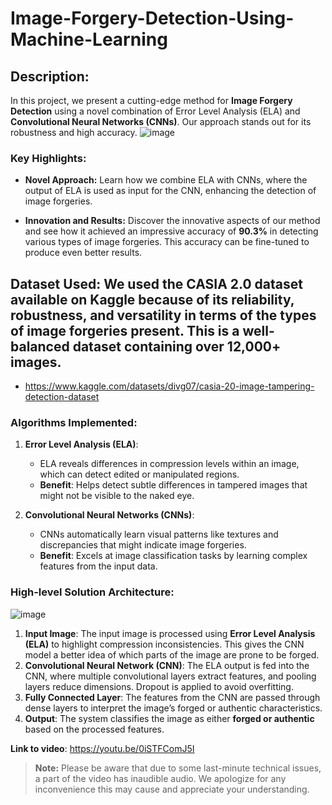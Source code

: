 # Image-Forgery-Detection-Using-Machine-Learning
## Description:

In this project, we present a cutting-edge method for **Image Forgery Detection** using a novel combination of Error Level Analysis (ELA) and **Convolutional Neural Networks (CNNs)**. Our approach stands out for its robustness and high accuracy.
![image](https://github.com/user-attachments/assets/6d67f060-4be3-4a25-8238-58b58613529e)

### Key Highlights:

- **Novel Approach:** Learn how we combine ELA with CNNs, where the output of ELA is used as input for the CNN, enhancing the detection of image forgeries.
  
- **Innovation and Results:** Discover the innovative aspects of our method and see how it achieved an impressive accuracy of **90.3%** in detecting various types of image forgeries. This accuracy can be fine-tuned to produce even better results.
  
## **Dataset Used:** We used the **CASIA 2.0** dataset available on Kaggle because of its reliability, robustness, and versatility in terms of the types of image forgeries present. This is a well-balanced dataset containing over **12,000+** images.
- https://www.kaggle.com/datasets/divg07/casia-20-image-tampering-detection-dataset

### Algorithms Implemented:

1. **Error Level Analysis (ELA)**:
   - ELA reveals differences in compression levels within an image, which can detect edited or manipulated regions.
   - **Benefit**: Helps detect subtle differences in tampered images that might not be visible to the naked eye.

2. **Convolutional Neural Networks (CNNs)**:
   - CNNs automatically learn visual patterns like textures and discrepancies that might indicate image forgeries.
   - **Benefit**: Excels at image classification tasks by learning complex features from the input data.

### High-level Solution Architecture:

![image](https://github.com/user-attachments/assets/603f182e-cb88-44ed-8c78-865f4d5a6f74)

1. **Input Image**: The input image is processed using **Error Level Analysis (ELA)** to highlight compression inconsistencies. This gives the CNN model a better idea of which parts of the image are prone to be forged.
2. **Convolutional Neural Network (CNN)**: The ELA output is fed into the CNN, where multiple convolutional layers extract features, and pooling layers reduce dimensions. Dropout is applied to avoid overfitting.
3. **Fully Connected Layer**: The features from the CNN are passed through dense layers to interpret the image’s forged or authentic characteristics.
4. **Output**: The system classifies the image as either **forged or authentic** based on the processed features.

**Link to video**: https://youtu.be/0iSTFComJ5I

> **Note:** Please be aware that due to some last-minute technical issues, a part of the video has inaudible audio. We apologize for any inconvenience this may cause and appreciate your understanding.
